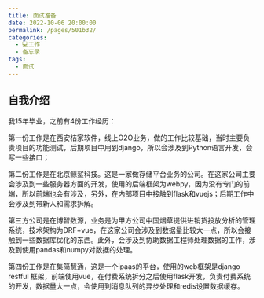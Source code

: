 ```yaml
---
title: 面试准备
date: 2022-10-06 20:00:00
permalink: /pages/501b32/
categories:
  - 💻工作
  - 备忘录
tags:
  - 面试
---
```

## 自我介绍

我15年毕业，之前有4份工作经历：

第一份工作是在西安桔家软件，线上O2O业务，做的工作比较基础，当时主要负责项目的功能测试，后期项目中用到django，所以会涉及到Python语言开发，会写一些接口；

第二份工作是在北京鲸鲨科技。这是一家做存储平台业务的公司。在这家公司主要会涉及到一些服务器方面的开发，使用的后端框架为webpy，因为没有专门的前端，所以前端也会有涉及，另外，在内部项目中接触到flask和vuejs；后期工作中会涉及到带新人和需求拆解。

第三方公司是在博智数源，业务是为甲方公司中国烟草提供进销货投放分析的管理系统，技术架构为DRF+vue，在这家公司会涉及到数据量比较大一点，所以会接触到一些数据库优化的东西。此外，会涉及到协助数据工程师处理数据的工作，涉及到使用pandas和numpy对数据的处理。

第四份工作是在集简慧通，这是一个ipaas的平台，使用的web框架是django restful 框架，前端使用vue，在付费系统拆分之后使用flask开发，负责付费系统的开发，数据量大一点，会使用到消息队列的异步处理和redis设置数据缓存。